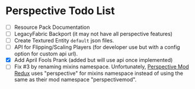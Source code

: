 # Perspective Todo List

 - [ ] Resource Pack Documentation  
 - [ ] LegacyFabric Backport (it may not have all perspective features)  
 - [ ] Create Textured Entity `default` json files.  
 - [ ] API for Flipping/Scaling Players (for developer use but with a config option for custom api url).  
 - [x] Add April Fools Prank (added but will use api once implemented)
 - [ ] Fix #3 by renaming mixins namespace. Unfortunately, [Perspective Mod Redux](https://www.curseforge.com/minecraft/mc-mods/perspective-mod-redux) uses "perspective" for mixins namespace instead of using the same as their mod namespace "perspectivemod".
